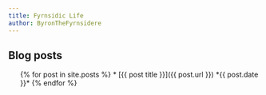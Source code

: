 ```yaml
---
title: Fyrnsidic Life
author: ByronTheFyrnsidere
---
```


## Blog posts

<ul>
  {% for post in site.posts %}
* [{{ post title }}]({{ post.url }}) *{{ post.date }}*
  {% endfor %}
</ul>
